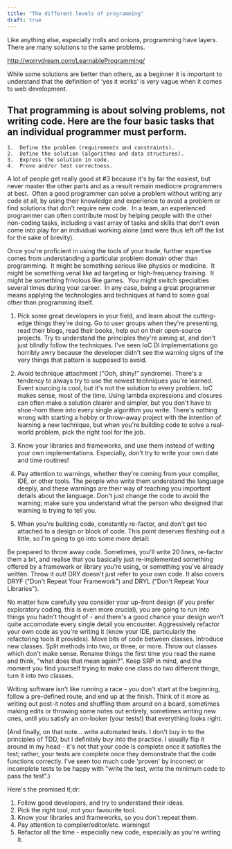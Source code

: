 ```yaml
---
title: "The different levels of programming"
draft: true
---
```


Like anything else, especially trolls and onions, programming have layers. There are many solutions to the same problems.

http://worrydream.com/LearnableProgramming/

While some solutions are better than others, as a beginner it is important to understand that the definition of ‘yes it works’ is very vague when it comes to web development.

## That programming is about solving problems, not writing code. Here are the four basic tasks that an individual programmer must perform.

	1.	Define the problem (requirements and constraints).
	2.	Define the solution (algorithms and data structures).
	3.	Express the solution in code.
	4.	Prove and/or test correctness.

A lot of people get really good at #3 because it's by far the easiest, but never master the other parts and as a result remain mediocre programmers at best.  Often a good programmer can solve a problem without writing any code at all, by using their knowledge and experience to avoid a problem or find solutions that don't require new code.  In a team, an experienced programmer can often contribute most by helping people with the other non-coding tasks, including a vast array of tasks and skills that don't even come into play for an individual working alone (and were thus left off the list for the sake of brevity).

Once you're proficient in using the tools of your trade, further expertise comes from understanding a particular problem domain other than programming.  It might be something serious like physics or medicine.  It might be something venal like ad targeting or high-frequency training.  It might be something frivolous like games.  You might switch specialties several times during your career.  In any case, being a great programmer means applying the technologies and techniques at hand to some goal other than programming itself.


1. Pick some great developers in your field, and learn about the cutting-edge things they're doing. Go to user groups when they're presenting, read their blogs, read their books, help out on their open-source projects. Try to understand the principles they're aiming at, and don't just blindly follow the techniques. I've seen IoC DI implementations go horribly awry because the developer didn't see the warning signs of the very things that pattern is supposed to avoid.

2. Avoid technique attachment ("Ooh, shiny!" syndrome). There's a tendency to always try to use the newest techniques you're learned. Event sourcing is cool, but it's not the solution to every problem. IoC makes sense, most of the time. Using lambda expressions and closures can often make a solution clearer and simpler, but you don't have to shoe-horn them into every single algorithm you write. There's nothing wrong with starting a hobby or throw-away project with the intention of learning a new technique, but when you're building code to solve a real-world problem, pick the right tool for the job.

3. Know your libraries and frameworks, and use them instead of writing your own implementations. Especially, don't try to write your own date and time routines!

4. Pay attention to warnings, whether they're coming from your compiler, IDE, or other tools. The people who write them understand the language deeply, and these warnings are their way of teaching you important details about the language. Don't just change the code to avoid the warning; make sure you understand what the person who designed that warning is trying to tell you.

5. When you're building code, constantly re-factor, and don't get too attached to a design or block of code. This point deserves fleshing out a little, so I'm going to go into some more detail:

Be prepared to throw away code. Sometimes, you'll write 20 lines, re-factor them a bit, and realise that you basically just re-implemented something offered by a framework or library you're using, or something you've already written. Throw it out! DRY doesn't just refer to your own code. It also covers DRYF ("Don't Repeat Your Framework") and DRYL ("Don't Repeat Your Libraries").

No matter how carefully you consider your up-front design (if you prefer exploratory coding, this is even more crucial), you are going to run into things you hadn't thought of - and there's a good chance your design won't quite accomodate every single detail you encounter. Aggressively refactor your own code as you're writing it (know your IDE, particularly the refactoring tools it provides). Move bits of code between classes. Introduce new classes. Split methods into two, or three, or more. Throw out classes which don't make sense. Rename things the first time you read the name and think, "what does that mean again?". Keep SRP in mind, and the moment you find yourself trying to make one class do two different things, turn it into two classes.

Writing software isn't like running a race - you don't start at the beginning, follow a pre-defined route, and end up at the finish. Think of it more as writing out post-it notes and shuffling them around on a board, sometimes making edits or throwing some notes out entirely, sometimes writing new ones, until you satisfy an on-looker (your tests!) that everything looks right.

(And finally, on that note... write automated tests. I don't buy in to the principles of TDD, but I definitely buy into the practice. I usually flip it around in my head - it's not that your code is complete once it satisfies the test; rather, your tests are complete once they demonstrate that the code functions correctly. I've seen too much code 'proven' by incorrect or incomplete tests to be happy with "write the test, write the minimum code to pass the test".)

Here's the promised tl;dr:
1. Follow good developers, and try to understand their ideas.
2. Pick the right tool, not your favourite tool.
3. Know your libraries and frameworks, so you don't repeat them.
4. Pay attention to compiler/editor/etc. warnings!
5. Refactor all the time - especially new code, especially as you're writing it.
